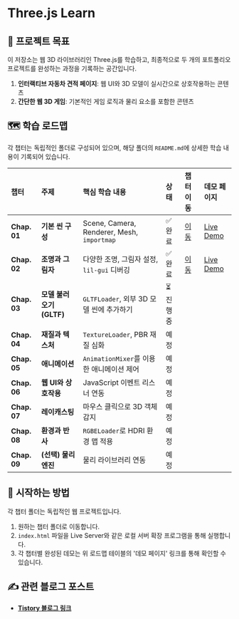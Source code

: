 # Three.js Learn

## 🎯 프로젝트 목표

이 저장소는 웹 3D 라이브러리인 Three.js를 학습하고, 최종적으로 두 개의 포트폴리오 프로젝트를 완성하는 과정을 기록하는 공간입니다.

1.  **인터랙티브 자동차 견적 페이지**: 웹 UI와 3D 모델이 실시간으로 상호작용하는 콘텐츠
2.  **간단한 웹 3D 게임**: 기본적인 게임 로직과 물리 요소를 포함한 콘텐츠

## 🗺️ 학습 로드맵

각 챕터는 독립적인 폴더로 구성되어 있으며, 해당 폴더의 `README.md`에 상세한 학습 내용이 기록되어 있습니다.

| 챕터 | 주제 | 핵심 학습 내용 | 상태 | 챕터 이동 | 데모 페이지 |
| :--- | :--- | :--- | :--- | :--- | :--- |
| **Chap. 01** | **기본 씬 구성** | Scene, Camera, Renderer, Mesh, `importmap` | ✅ 완료 | [이동](https://github.com/sgho0915/threejs-learn/tree/master/01-basic-scene) | [Live Demo](https://sgho0915.github.io/threejs-learn/01-basic-scene/) |
| **Chap. 02** | **조명과 그림자** | 다양한 조명, 그림자 설정, `lil-gui` 디버깅 | ✅ 완료 |  [이동](https://github.com/sgho0915/threejs-learn/tree/master/02-lights-shadow-control) |[Live Demo](https://sgho0915.github.io/threejs-learn/02-lights-shadow-control/) |
| **Chap. 03** | **모델 불러오기 (GLTF)** | `GLTFLoader`, 외부 3D 모델 씬에 추가하기 | ⏳ 진행중 |||
| **Chap. 04** | **재질과 텍스처** | `TextureLoader`, PBR 재질 심화 | 예정 |||
| **Chap. 05** | **애니메이션** | `AnimationMixer`를 이용한 애니메이션 제어 | 예정 |||
| **Chap. 06** | **웹 UI와 상호작용** | JavaScript 이벤트 리스너 연동 | 예정 |||
| **Chap. 07** | **레이캐스팅** | 마우스 클릭으로 3D 객체 감지 | 예정 |||
| **Chap. 08** | **환경과 반사** | `RGBELoader`로 HDRI 환경 맵 적용 | 예정 |||
| **Chap. 09** | **(선택) 물리 엔진** | 물리 라이브러리 연동 | 예정 |||

## 🚀 시작하는 방법

각 챕터 폴더는 독립적인 웹 프로젝트입니다.

1.  원하는 챕터 폴더로 이동합니다.
2.  `index.html` 파일을 Live Server와 같은 로컬 서버 확장 프로그램을 통해 실행합니다.
3.  각 챕터별 완성된 데모는 위 로드맵 테이블의 '데모 페이지' 링크를 통해 확인할 수 있습니다.

## ✍️ 관련 블로그 포스트

  - **[Tistory 블로그 링크](https://itgongbu.tistory.com/category/%EA%B0%9C%EB%B0%9C/Three.js)**
